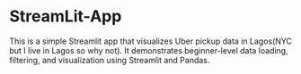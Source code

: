 # StreamLit-App
This is a simple Streamlit app that visualizes Uber pickup data in Lagos(NYC but I live in Lagos so why not). It demonstrates beginner-level data loading, filtering, and visualization using Streamlit and Pandas.
